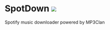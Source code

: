 # SpotDown <img src="https://travis-ci.org/Scarsz/SpotDown.svg">
Spotify music downloader powered by MP3Clan
